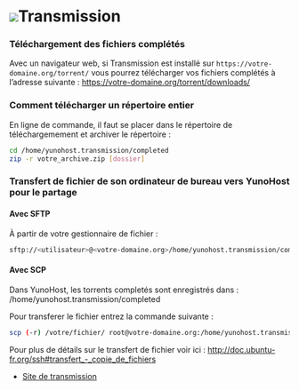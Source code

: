 # <img src="https://yunohost.org/images/transmission.png">Transmission

### Téléchargement des fichiers complétés

Avec un navigateur web, si Transmission est installé sur `https://votre-domaine.org/torrent/` vous pourrez télécharger vos fichiers complétés à l’adresse suivante : https://votre-domaine.org/torrent/downloads/

### Comment télécharger un répertoire entier

En ligne de commande, il faut se placer dans le répertoire de téléchargemement et archiver le répertoire :
```bash
cd /home/yunohost.transmission/completed
zip -r votre_archive.zip [dossier]
```
### Transfert de fichier de son ordinateur de bureau vers YunoHost pour le partage
#### Avec SFTP
À partir de votre gestionnaire de fichier :
```bash
sftp://<utilisateur>@<votre-domaine.org>/home/yunohost.transmission/completed
```

#### Avec SCP

Dans YunoHost, les torrents completés sont enregistrés dans :
/home/yunohost.transmission/completed

Pour transferer le fichier entrez la commande suivante :

```bash
scp (-r) /votre/fichier/ root@votre-domaine.org:/home/yunohost.transmission/completed
```
Pour plus de détails sur le transfert de fichier voir ici : http://doc.ubuntu-fr.org/ssh#transfert_-_copie_de_fichiers

* [Site de transmission](http://transmissionbt.com/)

